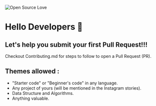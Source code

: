 ![Open Source Love](https://img.shields.io/badge/Open%20Source-%E2%9D%A4-red.svg)

# Hello Developers :wave:
## Let's help you submit your first Pull Request!!!

Checkout Contributing.md for steps to follow to open a Pull Request (PR).

## Themes allowed : 
- "Starter code" or  "Beginner's code" in any language.
- Any project of yours (will be mentioned in the Instagram stories).
- Data Structure and Algorithms.
- Anything valuable.

